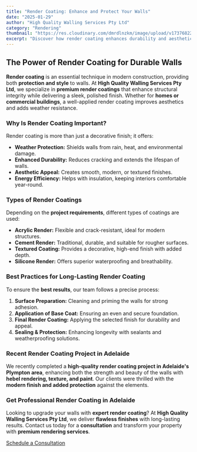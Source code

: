 ```yaml
---
title: "Render Coating: Enhance and Protect Your Walls"
date: "2025-01-29"
author: "High Quality Walling Services Pty Ltd"
category: "Rendering"
thumbnail: "https://res.cloudinary.com/dmrdlnzkm/image/upload/v1737682239/IMG_4113_fusgra.jpg"
excerpt: "Discover how render coating enhances durability and aesthetics for residential and commercial walls. Learn the benefits, types, and best practices for long-lasting results."
---
```


## The Power of Render Coating for Durable Walls  

**Render coating** is an essential technique in modern construction, providing both **protection and style** to walls. At **High Quality Walling Services Pty Ltd**, we specialize in **premium render coatings** that enhance structural integrity while delivering a sleek, polished finish. Whether for **homes or commercial buildings**, a well-applied render coating improves aesthetics and adds weather resistance.  

### Why Is Render Coating Important?  

Render coating is more than just a decorative finish; it offers:  

- **Weather Protection:** Shields walls from rain, heat, and environmental damage.  
- **Enhanced Durability:** Reduces cracking and extends the lifespan of walls.  
- **Aesthetic Appeal:** Creates smooth, modern, or textured finishes.  
- **Energy Efficiency:** Helps with insulation, keeping interiors comfortable year-round.  

### Types of Render Coatings  

Depending on the **project requirements**, different types of coatings are used:  

- **Acrylic Render:** Flexible and crack-resistant, ideal for modern structures.  
- **Cement Render:** Traditional, durable, and suitable for rougher surfaces.  
- **Textured Coating:** Provides a decorative, high-end finish with added depth.  
- **Silicone Render:** Offers superior waterproofing and breathability.  

### Best Practices for Long-Lasting Render Coating  

To ensure the **best results**, our team follows a precise process:  

1. **Surface Preparation:** Cleaning and priming the walls for strong adhesion.  
2. **Application of Base Coat:** Ensuring an even and secure foundation.  
3. **Final Render Coating:** Applying the selected finish for durability and appeal.  
4. **Sealing & Protection:** Enhancing longevity with sealants and weatherproofing solutions.  

### Recent Render Coating Project in Adelaide  

We recently completed a **high-quality render coating project in Adelaide's Plympton area**, enhancing both the strength and beauty of the walls with **hebel rendering, texture, and paint**. Our clients were thrilled with the **modern finish and added protection** against the elements.  

### Get Professional Render Coating in Adelaide  

Looking to upgrade your walls with **expert render coating**? At **High Quality Walling Services Pty Ltd**, we deliver **flawless finishes** with long-lasting results. Contact us today for a **consultation** and transform your property with **premium rendering services**.  

[Schedule a Consultation](/contact-us)  